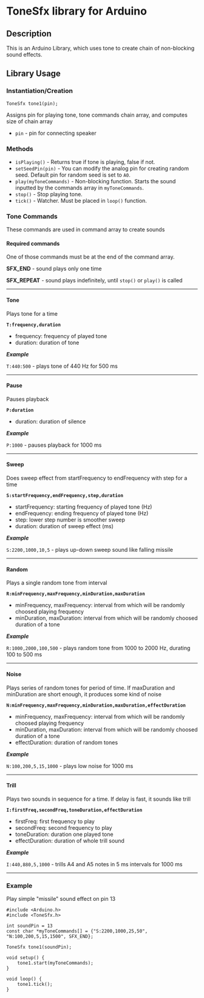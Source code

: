 # ToneSfx library for Arduino

## Description
This is an Arduino Library, which uses tone to create chain of non-blocking sound effects.

## Library Usage
### Instantiation/Creation
`ToneSfx tone1(pin);`

Assigns pin for playing tone, tone commands chain array, and computes size of chain array

* `pin` - pin for connecting speaker

### Methods
* `isPlaying()` - Returns true if tone is playing, false if not.
* `setSeedPin(pin)` - You can modify the analog pin for creating random seed. Default pin for random seed is set to `A0`.
* `play(myToneCommands)` - Non-blocking function. Starts the sound inputted by the commands array in `myToneCommands`.
* `stop()` - Stop playing tone.
* `tick()` - Watcher. Must be placed in `loop()` function.

### Tone Commands
These commands are used in command array to create sounds

#### Required commands
One of those commands must be at the end of the command array.

__SFX_END__ - sound plays only one time

__SFX_REPEAT__ - sound plays indefinitely, until `stop()` or `play()` is called

---

#### Tone
Plays tone for a time

__`T:frequency,duration`__
* frequency: frequency of played tone
* duration: duration of tone

*__Example__*

`T:440:500` - plays tone of 440 Hz for 500 ms

---

#### Pause
Pauses playback

__`P:duration`__
* duration: duration of silence

*__Example__*

`P:1000` - pauses playback for 1000 ms

---

#### Sweep
Does sweep effect from startFrequency to endFrequency with step for a time

__`S:startFrequency,endFrequency,step,duration`__
* startFrequency: starting frequency of played tone (Hz)
* endFrequency: ending frequency of played tone (Hz)
* step: lower step number is smoother sweep
* duration: duration of sweep effect (ms)

*__Example__*

`S:2200,1000,10,5` - plays up-down sweep sound like falling missile

---

#### Random
Plays a single random tone from interval

__`R:minFrequency,maxFrequency,minDuration,maxDuration`__
* minFrequency, maxFrequency: interval from which will be randomly choosed playing frequency
* minDuration, maxDuration: interval from which will be randomly choosed duration of a tone

*__Example__*

`R:1000,2000,100,500` - plays random tone from 1000 to 2000 Hz, durating 100 to 500 ms

---

#### Noise
Plays series of random tones for period of time. If maxDuration and minDuration are short enough, it produces some kind of noise

__`N:minFrequency,maxFrequency,minDuration,maxDuration,effectDuration`__
* minFrequency, maxFrequency: interval from which will be randomly choosed playing frequency
* minDuration, maxDuration: interval from which will be randomly choosed duration of a tone
* effectDuration: duration of random tones

*__Example__*

`N:100,200,5,15,1000` - plays low noise for 1000 ms

---

#### Trill
Plays two sounds in sequence for a time. If delay is fast, it sounds like trill

__`I:firstFreq,secondFreq,toneDuration,effectDuration`__
* firstFreq: first frequency to play
* secondFreq: second frequency to play
* toneDuration: duration one played tone
* effectDuration: duration of whole trill sound

*__Example__*

`I:440,880,5,1000` - trills A4 and A5 notes in 5 ms intervals for 1000 ms

---

### Example
Play simple "missile" sound effect on pin 13
```
#include <Arduino.h>
#include <ToneSfx.h>

int soundPin = 13
const char *myToneCommands[] = {"S:2200,1000,25,50", "N:100,200,5,15,1500", SFX_END};

ToneSfx tone1(soundPin);

void setup() {
    tone1.start(myToneCommands);
}

void loop() {
    tone1.tick();
}
```


